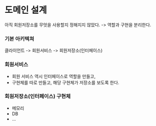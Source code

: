 # 도메인 설계

아직 회원저장소를 무엇을 사용할지 정해지지 않았다. -> 역할과 구현을 분리한다.

### 기본 아키텍쳐
클라이언트 -> 회원서비스 -> 회원저장소(인터페이스)

### 회원서비스
* 회원 서비스 역시 인터페이스로 역할을 만들고,
* 구현체를 따로 만들고, 해당 구현체가 저장소를 보도록 한다.

### 회원저장소(인터페이스) 구현체
* 메모리
* DB
* ...